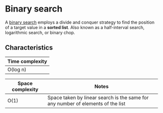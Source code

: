 # Binary search
A [binary search](https://en.wikipedia.org/wiki/Binary_search_algorithm) employs a divide and conquer strategy to find the position of a target value in a __sorted list__. Also known as a half-interval search, logarithmic search, or binary chop.

## Characteristics
|Time complexity
|-
|O(log n)

|Space complexity |Notes
|- |-
|O(1) |Space taken by linear search is the same for any number of elements of the list
